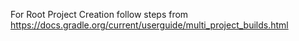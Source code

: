 For Root Project Creation follow steps from https://docs.gradle.org/current/userguide/multi_project_builds.html
